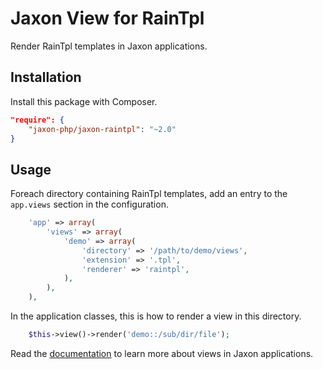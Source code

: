 Jaxon View for RainTpl
======================

Render RainTpl templates in Jaxon applications.

Installation
------------

Install this package with Composer.

```json
"require": {
    "jaxon-php/jaxon-raintpl": "~2.0"
}
```

Usage
-----

Foreach directory containing RainTpl templates, add an entry to the `app.views` section in the configuration.

```php
    'app' => array(
        'views' => array(
            'demo' => array(
                'directory' => '/path/to/demo/views',
                'extension' => '.tpl',
                'renderer' => 'raintpl',
            ),
        ),
    ),
```

In the application classes, this is how to render a view in this directory.

```php
    $this->view()->render('demo::/sub/dir/file');
```

Read the [documentation](https://www.jaxon-php.org/docs/armada/views.html) to learn more about views in Jaxon applications.
